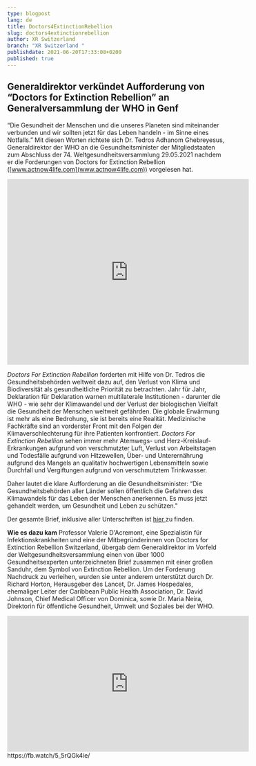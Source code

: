 ```yaml
---
type: blogpost
lang: de
title: Doctors4ExtinctionRebellion
slug: doctors4extinctionrebellion
author: XR Switzerland
branch: "XR Switzerland "
publishdate: 2021-06-20T17:33:08+0200
published: true
---
```

## **Generaldirektor verkündet Aufforderung von “Doctors for Extinction Rebellion” an Generalversammlung der WHO in Genf**



“Die Gesundheit der Menschen und die unseres Planeten sind miteinander verbunden und wir sollten jetzt für das Leben handeln - im Sinne eines Notfalls.” Mit diesen Worten richtete sich Dr. Tedros Adhanom Ghebreyesus, Generaldirektor der WHO an die Gesundheitsminister der Mitgliedstaaten zum Abschluss der 74. Weltgesundheitsversammlung 29.05.2021 nachdem er die Forderungen von Doctors for Extinction Rebellion ([www.actnow4life.com](www.actnow4life.com)) vorgelesen hat. 



<iframe src="https://www.facebook.com/plugins/video.php?height=314&href=https%3A%2F%2Fwww.facebook.com%2Fdoctors4xr.ch%2Fvideos%2F202152785094106%2F&show_text=true&width=560&t=0" width="560" height="429" style="border:none;overflow:hidden" scrolling="no" frameborder="0" allowfullscreen="true" allow="autoplay; clipboard-write; encrypted-media; picture-in-picture; web-share" allowFullScreen="true"></iframe>



*Doctors For Extinction Rebellion* forderten mit Hilfe von Dr. Tedros die Gesundheitsbehörden weltweit dazu auf, den Verlust von Klima und Biodiversität als gesundheitliche Priorität zu betrachten. Jahr für Jahr, Deklaration für Deklaration warnen multilaterale Institutionen - darunter die WHO - wie sehr der Klimawandel und der Verlust der biologischen Vielfalt die Gesundheit der Menschen weltweit gefährden. Die globale Erwärmung ist mehr als eine Bedrohung, sie ist bereits eine Realität. Medizinische Fachkräfte sind an vorderster Front mit den Folgen der Klimaverschlechterung für ihre Patienten konfrontiert. *Doctors For Extinction Rebellion* sehen immer mehr Atemwegs- und Herz-Kreislauf-Erkrankungen aufgrund von verschmutzter Luft, Verlust von Arbeitstagen und Todesfälle aufgrund von Hitzewellen, Über- und Unterernährung aufgrund des Mangels an qualitativ hochwertigen Lebensmitteln sowie Durchfall und Vergiftungen aufgrund von verschmutztem Trinkwasser.

Daher lautet die klare Aufforderung an die Gesundheitsminister:
“Die Gesundheitsbehörden aller Länder sollen öffentlich die Gefahren des Klimawandels für das Leben der Menschen anerkennen. Es muss jetzt gehandelt werden, um Gesundheit und Leben zu schützen."

Der gesamte Brief, inklusive aller Unterschriften ist [hier ](https://actnow4life.com/)zu finden.

**Wie es dazu kam**
Professor Valerie D'Acremont, eine Spezialistin für Infektionskrankheiten und eine der Mitbegründerinnen von Doctors for Extinction Rebellion Switzerland, übergab dem Generaldirektor im Vorfeld der Weltgesundheitsversammlung einen von über 1000 Gesundheitsexperten unterzeichneten Brief zusammen mit einer großen Sanduhr, dem Symbol von Extinction Rebellion. Um der Forderung Nachdruck zu verleihen, wurden sie unter anderem unterstützt durch Dr. Richard Horton, Herausgeber des Lancet, Dr. James Hospedales, ehemaliger Leiter der Caribbean Public Health Association,  Dr. David Johnson, Chief Medical Officer von Dominica, sowie Dr. Maria Neira, Direktorin für öffentliche Gesundheit, Umwelt und Soziales bei der WHO.

<iframe src="https://www.facebook.com/plugins/video.php?height=314&href=https%3A%2F%2Fwww.facebook.com%2Fdoctors4xr.ch%2Fvideos%2F339816337505213%2F&show_text=false&width=560&t=0" width="560" height="314" style="border:none;overflow:hidden" scrolling="no" frameborder="0" allowfullscreen="true" allow="autoplay; clipboard-write; encrypted-media; picture-in-picture; web-share" allowFullScreen="true"></iframe>
https://fb.watch/5_5rQGk4ie/